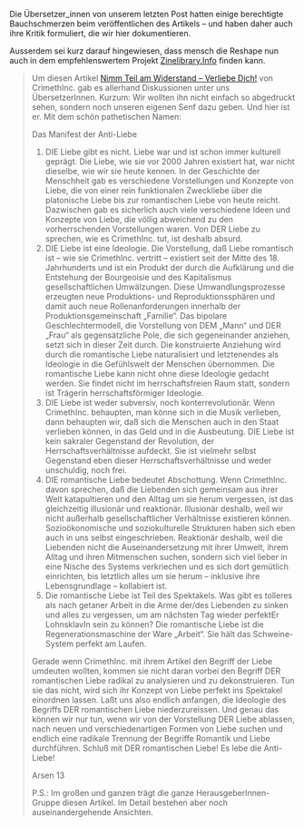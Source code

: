 Die Übersetzer_innen von unserem letzten Post hatten einige berechtigte Bauchschmerzen beim veröffentlichen des Artikels – und haben daher auch ihre Kritik formuliert, die wir hier dokumentieren.

Ausserdem sei kurz darauf hingewiesen, dass mensch die Reshape nun auch in dem empfehlenswertem Projekt [Zinelibrary.Info](http://zinelibrary.info/reshape-crimethinc-f-r-quereinsteiger-innen) finden kann.

> Um diesen Artikel [Nimm Teil am Widerstand – Verliebe Dich!](http://crimethinc.blogsport.de/2010/10/10/nimm-teil-am-widerstand-verliebe-dich) von CrimethInc. gab es allerhand Diskussionen unter uns ÜbersetzerInnen. Kurzum: Wir wollten ihn nicht einfach so abgedruckt sehen, sondern noch unseren eigenen Senf dazu geben. Und hier ist er. Mit dem schön pathetischen Namen:
>
> Das Manifest der Anti-Liebe
>
> 1. DIE Liebe gibt es nicht. Liebe war und ist schon immer kulturell geprägt. Die Liebe, wie sie vor 2000 Jahren existiert hat, war nicht dieselbe, wie wir sie heute kennen. In der Geschichte der Menschheit gab es verschiedene Vorstellungen und Konzepte von Liebe, die von einer rein funktionalen Zweckliebe über die platonische Liebe bis zur romantischen Liebe von heute reicht. Dazwischen gab es sicherlich auch viele verschiedene Ideen und Konzepte von Liebe, die völlig abweichend zu den vorherrschenden Vorstellungen waren. Von DER Liebe zu sprechen, wie es CrimethInc. tut, ist deshalb absurd.
> 2. DIE Liebe ist eine Ideologie. Die Vorstellung, daß Liebe romantisch ist – wie sie CrimethInc. vertritt – existiert seit der Mitte des 18. Jahrhunderts und ist ein Produkt der durch die Aufklärung und die Entstehung der Bourgeoisie und des Kapitalismus gesellschaftlichen Umwälzungen. Diese Umwandlungsprozesse erzeugten neue Produktions- und Reproduktionssphären und damit auch neue Rollenanforderungen innerhalb der Produktionsgemeinschaft „Familie“. Das bipolare Geschlechtermodell, die Vorstellung von DEM „Mann“ und DER „Frau“ als gegensätzliche Pole, die sich gegeneinander anziehen, setzt sich in dieser Zeit durch. Die konstruierte Anziehung wird durch die romantische Liebe naturalisiert und letztenendes als Ideologie in die Gefühlswelt der Menschen übernommen. Die romantische Liebe kann nicht ohne diese Ideologie gedacht werden. Sie findet nicht im herrschaftsfreien Raum statt, sondern ist Trägerin herrschaftsförmiger Ideologie.
> 3. DIE Liebe ist weder subversiv, noch konterrevolutionär. Wenn CrimethInc. behaupten, man könne sich in die Musik verlieben, dann behaupten wir, daß sich die Menschen auch in den Staat verlieben können, in das Geld und in die Ausbeutung. DIE Liebe ist kein sakraler Gegenstand der Revolution, der Herrschaftsverhältnisse aufdeckt. Sie ist vielmehr selbst Gegenstand eben dieser Herrschaftsverhältnisse und weder unschuldig, noch frei.
> 4. DIE romantische Liebe bedeutet Abschottung. Wenn CrimethInc. davon sprechen, daß die Liebenden sich gemeinsam aus ihrer Welt katapultieren und den Alltag um sie herum vergessen, ist das gleichzeitig illusionär und reaktionär. Illusionär deshalb, weil wir nicht außerhalb gesellschaftlicher Verhältnisse existieren können. Sozioökonomische und soziokulturelle Strukturen haben sich eben auch in uns selbst eingeschrieben. Reaktionär deshalb, weil die Liebenden nicht die Auseinandersetzung mit ihrer Umwelt, ihrem Alltag und ihren Mitmenschen suchen, sondern sich viel lieber in eine Nische des Systems verkriechen und es sich dort gemütlich einrichten, bis letztlich alles um sie herum – inklusive ihre Lebensgrundlage – kollabiert ist.
> 5. Die romantische Liebe ist Teil des Spektakels. Was gibt es tolleres als nach getaner Arbeit in die Arme der/des Liebenden zu sinken und alles zu vergessen, um am nächsten Tag wieder perfektEr LohnsklavIn sein zu können? Die romantische Liebe ist die Regenerationsmaschine der Ware „Arbeit“. Sie hält das Schweine-System perfekt am Laufen.
>
> Gerade wenn CrimethInc. mit ihrem Artikel den Begriff der Liebe umdeuten wollten, kommen sie nicht daran vorbei den Begriff DER romantischen Liebe radikal zu analysieren und zu dekonstruieren. Tun sie das nicht, wird sich ihr Konzept von Liebe perfekt ins Spektakel einordnen lassen. Laßt uns also endlich anfangen, die Ideologie des Begriffs DER romantischen Liebe niederzureissen. Und genau das können wir nur tun, wenn wir von der Vorstellung DER Liebe ablassen, nach neuen und verschiedenartigen Formen von Liebe suchen und endlich eine radikale Trennung der Begriffe Romantik und Liebe durchführen. Schluß mit DER romantischen Liebe! Es lebe die Anti-Liebe!
>
> Arsen 13
>
> P.S.: Im großen und ganzen trägt die ganze HerausgeberInnen-Gruppe diesen Artikel. Im Detail bestehen aber noch auseinandergehende Ansichten.
